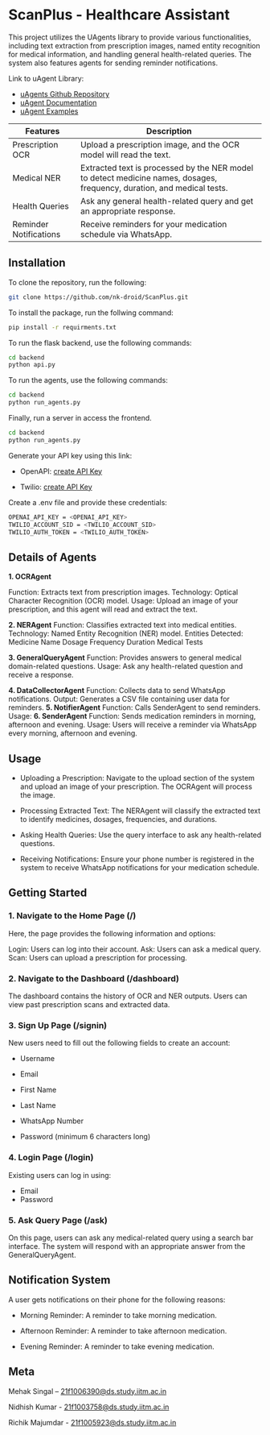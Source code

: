 # ScanPlus - Healthcare Assistant

This project utilizes the UAgents library to provide various functionalities, including text extraction from prescription images, named entity recognition for medical information, and handling general health-related queries. The system also features agents for sending reminder notifications.

Link to uAgent Library:
- [uAgents Github Repository](https://github.com/fetchai/uAgents)
- [uAgent Documentation](https://fetch.ai/docs)
- [uAgent Examples](https://github.com/fetchai/uAgents-examples)

| Features   | Description  |
| ------------- | ------------- |
|  Prescription OCR  | Upload a prescription image, and the OCR model will read the text. |
| Medical NER  | Extracted text is processed by the NER model to detect medicine names, dosages, frequency, duration, and medical tests. |
| Health Queries | Ask any general health-related query and get an appropriate response. |
| Reminder Notifications  | Receive reminders for your medication schedule via WhatsApp. |

## Installation
To clone the repository, run the following:
```bash
git clone https://github.com/nk-droid/ScanPlus.git
```
To install the package, run the follwing command:
```bash
pip install -r requirments.txt
```
To run the flask backend, use the following commands:
```bash
cd backend
python api.py
```
To run the agents, use the following commands:
```bash
cd backend
python run_agents.py
```
Finally, run a server in access the frontend.
```bash
cd backend
python run_agents.py
```
Generate your API key using this link:

 - OpenAPI: [create API Key](https://platform.openai.com/api-keys)

 - Twilio: [create API Key](https://console.twilio.com/us1/account/keys-credentials/api-keys)

Create a .env file and provide these credentials:
```bash
OPENAI_API_KEY = <OPENAI_API_KEY>
TWILIO_ACCOUNT_SID = <TWILIO_ACCOUNT_SID>
TWILIO_AUTH_TOKEN = <TWILIO_AUTH_TOKEN>
```

## Details of Agents
**1. OCRAgent**

Function: Extracts text from prescription images.
Technology: Optical Character Recognition (OCR) model.
Usage: Upload an image of your prescription, and this agent will read and extract the text.

**2. NERAgent**
Function: Classifies extracted text into medical entities.
Technology: Named Entity Recognition (NER) model.
Entities Detected:
Medicine Name
Dosage
Frequency
Duration
Medical Tests

**3. GeneralQueryAgent**
Function: Provides answers to general medical domain-related questions.
Usage: Ask any health-related question and receive a response.

**4. DataCollectorAgent**
Function: Collects data to send WhatsApp notifications.
Output: Generates a CSV file containing user data for reminders.
**5. NotifierAgent**
Function: Calls SenderAgent to send reminders.
Usage: 
**6. SenderAgent**
Function: Sends medication reminders in morning, afternoon and evening.
Usage: Users will receive a reminder via WhatsApp every morning, afternoon and evening.

## Usage
- Uploading a Prescription: Navigate to the upload section of the system and upload an image of your prescription. The OCRAgent will process the image.

- Processing Extracted Text: The NERAgent will classify the extracted text to identify medicines, dosages, frequencies, and durations.

- Asking Health Queries: Use the query interface to ask any health-related questions.

- Receiving Notifications: Ensure your phone number is registered in the system to receive WhatsApp notifications for your medication schedule.



## Getting Started

### 1. Navigate to the Home Page (/)
Here, the page provides the following information and options:

Login: Users can log into their account.
Ask: Users can ask a medical query.
Scan: Users can upload a prescription for processing.
### 2. Navigate to the Dashboard (/dashboard)
The dashboard contains the history of OCR and NER outputs. Users can view past prescription scans and extracted data.

### 3. Sign Up Page (/signin)
New users need to fill out the following fields to create an account:

- Username

- Email

- First Name

- Last Name

- WhatsApp Number

- Password (minimum 6 characters long)
### 4. Login Page (/login)
Existing users can log in using:

- Email
- Password
### 5. Ask Query Page (/ask)
On this page, users can ask any medical-related query using a search bar interface. The system will respond with an appropriate answer from the GeneralQueryAgent.

## Notification System
A user gets notifications on their phone for the following reasons:

- Morning Reminder: A reminder to take morning medication.

- Afternoon Reminder: A reminder to take afternoon medication.

- Evening Reminder: A reminder to take evening medication.


## Meta
Mehak Singal – 21f1006390@ds.study.iitm.ac.in

Nidhish Kumar - 21f1003758@ds.study.iitm.ac.in

Richik Majumdar - 21f1005923@ds.study.iitm.ac.in
